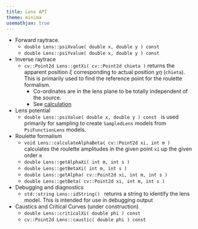 ```yaml
---
title: Lens API
theme: minima
usemathjax: true
---
```


+ Forward raytrace.
    + `double Lens::psiXvalue( double x, double y ) const `
    + `double Lens::psiYvalue( double x, double y ) const `
+ Inverse raytrace
    + `cv::Point2d Lens::getXi( cv::Point2d chieta )`
      returns the apparent position $\xi$ corresponding to actual position 
      $\chi\eta$ (`chieta`).
      This is primarily used to find the reference point for the roulette formalism.
        + Co-ordinates are in the lens plane to be totally independent of the source.
        + See [calculation](/math/getXi)
+ Lens potential
    + `double Lens::psiValue( double x, double y ) const `
      is used primarily for sampling to create `SampledLens` models
      from `PsiFunctionLens` models.
+ Roulette formalism
    + `void Lens::calculateAlphaBeta( cv::Point2d xi, int m ) `
      calculates the roulette amplitudes in the given point `xi` up the
      given order `m`
    + `double Lens::getAlphaXi( int m, int s ) `
    + `double Lens::getBetaXi( int m, int s ) `
    + `double Lens::getAlpha( cv::Point2d xi, int m, int s ) `
    + `double Lens::getBeta( cv::Point2d xi, int m, int s ) `
+ Debugging and diagnostics
    + `std::string Lens::idString() ` returns a string to identify the lens model.
      This is intended for use in debugging output
+ Caustics and Critical Curves (under construction)
    + `double Lens::criticalXi( double phi ) const `
    + `cv::Point2d Lens::caustic( double phi ) const `
